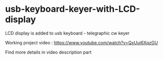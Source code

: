# usb-keyboard-keyer-with-LCD-display
LCD display is added to usb keyboard - telegraphic cw keyer

Working project video : https://www.youtube.com/watch?v=QxUui6XqzGU

Find more details in video description part
